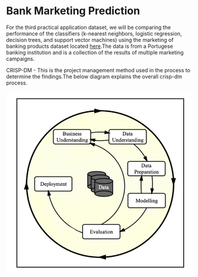 # Bank Marketing Prediction

For the third practical application dataset, we will be comparing the performance of the classifiers (k-nearest neighbors, logistic regression, decision trees, and support vector machines) using the marketing of banking products dataset located <a href="https://archive.ics.uci.edu/ml/datasets/bank+marketing">here</a>.The data is from a Portugese banking institution and is a collection of the results of multiple marketing campaigns.

CRISP-DM - This is the project management method used in the process to determine the findings.The below diagram explains the overall crisp-dm process.

![crispdm](https://github.com/spalakollu/Bank_Products_Marketing/blob/main/images/crisp.png)



